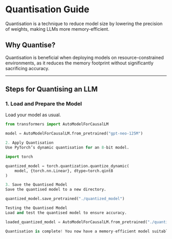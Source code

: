 
# Quantisation Guide

Quantisation is a technique to reduce model size by lowering the precision of weights, making LLMs more memory-efficient.

## Why Quantise?

Quantisation is beneficial when deploying models on resource-constrained environments, as it reduces the memory footprint without significantly sacrificing accuracy.

---

## Steps for Quantising an LLM

### 1. Load and Prepare the Model
Load your model as usual.

```python
from transformers import AutoModelForCausalLM

model = AutoModelForCausalLM.from_pretrained("gpt-neo-125M")

2. Apply Quantisation
Use PyTorch’s dynamic quantisation for an 8-bit model.

import torch

quantized_model = torch.quantization.quantize_dynamic(
    model, {torch.nn.Linear}, dtype=torch.qint8
)

3. Save the Quantised Model
Save the quantised model to a new directory.

quantized_model.save_pretrained("./quantized_model")

Testing the Quantised Model
Load and test the quantised model to ensure accuracy.

loaded_quantized_model = AutoModelForCausalLM.from_pretrained("./quantized_model")

Quantisation is complete! You now have a memory-efficient model suitable for deployment in constrained environments.
